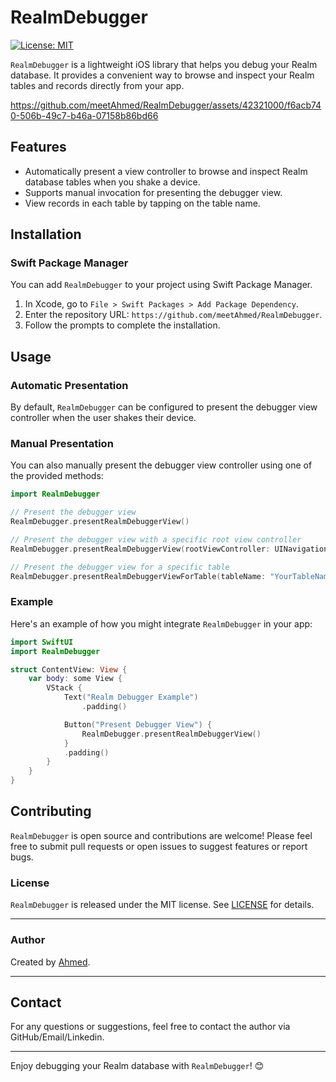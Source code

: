 # RealmDebugger

[![License: MIT](https://img.shields.io/badge/License-MIT-yellow.svg)](https://opensource.org/licenses/MIT)

`RealmDebugger` is a lightweight iOS library that helps you debug your Realm database. It provides a convenient way to browse and inspect your Realm tables and records directly from your app.

https://github.com/meetAhmed/RealmDebugger/assets/42321000/f6acb740-506b-49c7-b46a-07158b86bd66

## Features

- Automatically present a view controller to browse and inspect Realm database tables when you shake a device.
- Supports manual invocation for presenting the debugger view.
- View records in each table by tapping on the table name.

## Installation

### Swift Package Manager

You can add `RealmDebugger` to your project using Swift Package Manager. 

1. In Xcode, go to `File > Swift Packages > Add Package Dependency`.
2. Enter the repository URL: `https://github.com/meetAhmed/RealmDebugger`.
3. Follow the prompts to complete the installation.

## Usage

### Automatic Presentation

By default, `RealmDebugger` can be configured to present the debugger view controller when the user shakes their device.

### Manual Presentation

You can also manually present the debugger view controller using one of the provided methods:

```swift
import RealmDebugger

// Present the debugger view
RealmDebugger.presentRealmDebuggerView()

// Present the debugger view with a specific root view controller
RealmDebugger.presentRealmDebuggerView(rootViewController: UINavigationController)

// Present the debugger view for a specific table
RealmDebugger.presentRealmDebuggerViewForTable(tableName: "YourTableName")
```

### Example

Here's an example of how you might integrate `RealmDebugger` in your app:

```swift
import SwiftUI
import RealmDebugger

struct ContentView: View {
    var body: some View {
        VStack {
            Text("Realm Debugger Example")
                .padding()

            Button("Present Debugger View") {
                RealmDebugger.presentRealmDebuggerView()
            }
            .padding()
        }
    }
}
```

## Contributing

`RealmDebugger` is open source and contributions are welcome! Please feel free to submit pull requests or open issues to suggest features or report bugs.

### License

`RealmDebugger` is released under the MIT license. See [LICENSE](LICENSE) for details.

---

### Author

Created by [Ahmed](https://github.com/meetAhmed).

---

## Contact

For any questions or suggestions, feel free to contact the author via GitHub/Email/Linkedin.

---

Enjoy debugging your Realm database with `RealmDebugger`! 😊
